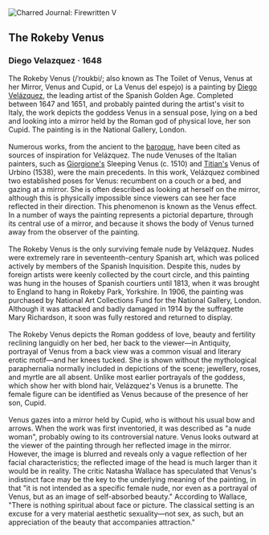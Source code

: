 <div class="artwork-of-the-day">
  <div class="container">
    <div class="img-wrapper">
      <img
        src="https://uploads7.wikiart.org/00142/images/57726d85edc2cb3880b48ec1/rokebyvenus.jpg!Large.jpg"
        alt="Charred Journal: Firewritten V" />
    </div>
    <div class="artwork-detail">
      <div class="artwork-origin"> 
        <h2 class="artwork-name">The Rokeby Venus</h2>
        <h3 class="artist">
          Diego Velazquez
                    ·  1648
        </h3>
      </div>
      <p class="description">
        <span class="artwork-description-text ng-binding" ng-bind-html="viewModel.ArtworkOfTheDay.Description | unsafe">The Rokeby Venus (/ˈroʊkbi/; also known as The Toilet of Venus, Venus at her Mirror, Venus and Cupid, or La Venus del espejo) is a painting by <a target="_blank" href="/en/diego-velazquez">Diego Velázquez</a>, the leading artist of the Spanish Golden Age. Completed between 1647 and 1651, and probably painted during the artist's visit to Italy, the work depicts the goddess Venus in a sensual pose, lying on a bed and looking into a mirror held by the Roman god of physical love, her son Cupid. The painting is in the National Gallery, London.
<br>
<br>Numerous works, from the ancient to the <a target="_blank" href="/en/artists-by-art-movement/baroque">baroque</a>, have been cited as sources of inspiration for Velázquez. The nude Venuses of the Italian painters, such as <a target="_blank" href="/en/giorgione">Giorgione's</a> Sleeping Venus (c. 1510) and <a target="_blank" href="/en/titian">Titian's</a> Venus of Urbino (1538), were the main precedents. In this work, Velázquez combined two established poses for Venus: recumbent on a couch or a bed, and gazing at a mirror. She is often described as looking at herself on the mirror, although this is physically impossible since viewers can see her face reflected in their direction. This phenomenon is known as the Venus effect. In a number of ways the painting represents a pictorial departure, through its central use of a mirror, and because it shows the body of Venus turned away from the observer of the painting.
<br>
<br>The Rokeby Venus is the only surviving female nude by Velázquez. Nudes were extremely rare in seventeenth-century Spanish art, which was policed actively by members of the Spanish Inquisition. Despite this, nudes by foreign artists were keenly collected by the court circle, and this painting was hung in the houses of Spanish courtiers until 1813, when it was brought to England to hang in Rokeby Park, Yorkshire. In 1906, the painting was purchased by National Art Collections Fund for the National Gallery, London. Although it was attacked and badly damaged in 1914 by the suffragette Mary Richardson, it soon was fully restored and returned to display.
<br>
<br>The Rokeby Venus depicts the Roman goddess of love, beauty and fertility reclining languidly on her bed, her back to the viewer—in Antiquity, portrayal of Venus from a back view was a common visual and literary erotic motif—and her knees tucked. She is shown without the mythological paraphernalia normally included in depictions of the scene; jewellery, roses, and myrtle are all absent. Unlike most earlier portrayals of the goddess, which show her with blond hair, Velázquez's Venus is a brunette. The female figure can be identified as Venus because of the presence of her son, Cupid.
<br>
<br>Venus gazes into a mirror held by Cupid, who is without his usual bow and arrows. When the work was first inventoried, it was described as "a nude woman", probably owing to its controversial nature. Venus looks outward at the viewer of the painting through her reflected image in the mirror. However, the image is blurred and reveals only a vague reflection of her facial characteristics; the reflected image of the head is much larger than it would be in reality. The critic Natasha Wallace has speculated that Venus's indistinct face may be the key to the underlying meaning of the painting, in that "it is not intended as a specific female nude, nor even as a portrayal of Venus, but as an image of self-absorbed beauty." According to Wallace, "There is nothing spiritual about face or picture. The classical setting is an excuse for a very material aesthetic sexuality—not sex, as such, but an appreciation of the beauty that accompanies attraction."</span>
                        <div class="text-shadow-container" ng-show="showShadow" style=""></div>
      </p>
    </div>
  </div>

</div>
